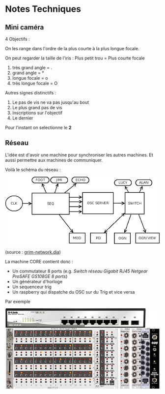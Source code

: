 Notes Techniques
================

Mini caméra
-----------

4 Objectifs :

On les range dans l'ordre de la plus courte à la plus longue focale.

On peut regarder la taille de l'iris : Plus petit trou = Plus courte focale

1.  très grand angle = .
2.  grand angle = °
3.  longue focale = o
4.  très longue focale = O

Autres signes distinctifs :

1.  Le pas de vis ne va pas jusqu'au bout
2.  Le plus grand pas de vis
3.  Inscriptions sur l'objectif
4.  Le dernier

Pour l'instant on selectionne le **2**


Réseau
------

L'idée est d'avoir une machine pour synchroniser les autres machines. Et aussi permettre aux machines de communiquer.

Voilà le schéma du réseau :

![réseau grim](/ressources/grim-network.png)

(source : [grim-network.dia](/ressources/grim-network.dia))

La machine CORE contient donc :

- Un commutateur 8 ports (e.g. *Switch réseau Gigabit RJ45 Netgear ProSAFE GS108GE 8 ports*)
- Un générateur d'horloge 
- Un sequenceur trig
- Un raspberry qui dispatche du OSC sur du Trig et vice versa

Par exemple

![montage](/ressources/grim-network-montage.jpg)
